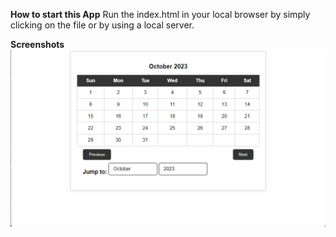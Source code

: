 **How to start this App**
Run the index.html in your local browser by simply clicking on the file or by using a local server.

**Screenshots**
![calenderApp](img/Screenshot.png "Calender")